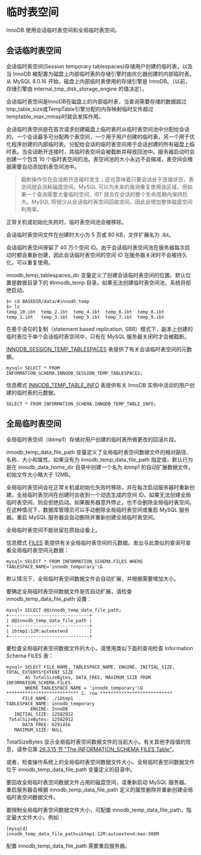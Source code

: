 # 临时表空间

InnoDB 使用会话临时表空间和全局临时表空间。

## 会话临时表空间

会话临时表空间(Session temporary tablespaces)存储用户创建的临时表，以及当 InnoDB 被配置为磁盘上内部临时表的存储引擎时由优化器创建的内部临时表。从 MySQL 8.0.16 开始，磁盘上内部临时表使用的存储引擎是 InnoDB。（以前，存储引擎由 internal_tmp_disk_storage_engine 的值决定）。

会话临时表空间是InnoDB在磁盘上的内部临时表，当查询需要存储的数据超过tmp_table_size或TempTable引擎分配的内存映射临时文件超过temptable_max_mmap时就会发挥作用。

会话临时表空间是在首次请求创建磁盘上临时表时从临时表空间池中分配给会话的。一个会话最多可分配两个表空间，一个用于用户创建的临时表，另一个用于优化程序创建的内部临时表。分配给会话的临时表空间用于会话创建的所有磁盘上临时表。当会话断开连接时，其临时表空间会被截断并释放回池中。服务器启动时会创建一个包含 10 个临时表空间的池。表空间池的大小永远不会缩减，表空间会根据需要自动添加到表空间池中。

> 截断操作仅在会话断开连接时发生；这也意味着只要会话处于连接状态，表空间就会消耗磁盘空间。MySQL 可以为未来的查询重复使用该区域，但如果一个查询需要大量临时空间，IBT 就会在会话的整个生命周期内保持巨大。MySQL 将很少从会话临时表空间回收空间，因此会增加整体磁盘空间利用率。

正常关机或初始化失败时，临时表空间池会被移除。

会话临时表空间文件在创建时大小为 5 页或 80 KB，文件扩展名为 .ibt。

会话临时表空间保留了 40 万个空间 ID。由于会话临时表空间池在服务器每次启动时都会重新创建，因此会话临时表空间的空间 ID 在服务器关闭时不会被持久化，可以重复使用。

innodb_temp_tablespaces_dir 变量定义了创建会话临时表空间的位置。默认位置是数据目录下的 #innodb_temp 目录。如果无法创建临时表空间池，系统将拒绝启动。

```log
$> cd BASEDIR/data/#innodb_temp
$> ls
temp_10.ibt  temp_2.ibt  temp_4.ibt  temp_6.ibt  temp_8.ibt
temp_1.ibt   temp_3.ibt  temp_5.ibt  temp_7.ibt  temp_9.ibt
```

在基于语句的复制（statement based replication, SBR）模式下，副本上创建的临时表位于单个会话临时表空间中，只有在 MySQL 服务器关闭时才会被截断。

[INNODB_SESSION_TEMP_TABLESPACES](https://dev.mysql.com/doc/refman/8.0/en/information-schema-innodb-session-temp-tablespaces-table.html) 表提供了有关会话临时表空间的元数据。

`mysql> SELECT * FROM INFORMATION_SCHEMA.INNODB_SESSION_TEMP_TABLESPACES;`

信息模式 [INNODB_TEMP_TABLE_INFO](https://dev.mysql.com/doc/refman/8.0/en/information-schema-innodb-temp-table-info-table.html) 表提供有关 InnoDB 实例中活动的用户创建的临时表的元数据。

`SELECT * FROM INFORMATION_SCHEMA.INNODB_TEMP_TABLE_INFO;`

## 全局临时表空间

全局临时表空间（ibtmp1）存储对用户创建的临时表所做更改的回滚片段。

innodb_temp_data_file_path 变量定义了全局临时表空间数据文件的相对路径、名称、大小和属性。如果没有为 innodb_temp_data_file_path 指定值，默认行为是在 innodb_data_home_dir 目录中创建一个名为 ibtmp1 的自动扩展数据文件。初始文件大小略大于 12MB。

全局临时表空间会在正常关机或初始化失败时移除，并在每次启动服务器时重新创建。全局临时表空间在创建时会收到一个动态生成的空间 ID。如果无法创建全局临时表空间，则会拒绝启动。如果服务器意外停止，也不会删除全局临时表空间。在这种情况下，数据库管理员可以手动删除全局临时表空间或重启 MySQL 服务器。重启 MySQL 服务器会自动删除并重新创建全局临时表空间。

全局临时表空间不能驻留在原始设备上。

信息模式 [FILES](https://dev.mysql.com/doc/refman/8.0/en/information-schema-files-table.html) 表提供有关全局临时表空间的元数据。发出与此类似的查询可查看全局临时表空间元数据：

`mysql> SELECT * FROM INFORMATION_SCHEMA.FILES WHERE TABLESPACE_NAME='innodb_temporary'\G`

默认情况下，全局临时表空间数据文件会自动扩展，并根据需要增加大小。

要确定全局临时表空间数据文件是否自动扩展，请检查 innodb_temp_data_file_path 设置：

```log
mysql> SELECT @@innodb_temp_data_file_path;
+------------------------------+
| @@innodb_temp_data_file_path |
+------------------------------+
| ibtmp1:12M:autoextend        |
+------------------------------+
```

要检查全局临时表空间数据文件的大小，请使用类似下面的查询检查 Information Schema FILES 表：

```log
mysql> SELECT FILE_NAME, TABLESPACE_NAME, ENGINE, INITIAL_SIZE, TOTAL_EXTENTS*EXTENT_SIZE
       AS TotalSizeBytes, DATA_FREE, MAXIMUM_SIZE FROM INFORMATION_SCHEMA.FILES
       WHERE TABLESPACE_NAME = 'innodb_temporary'\G
*************************** 1. row ***************************
      FILE_NAME: ./ibtmp1
TABLESPACE_NAME: innodb_temporary
         ENGINE: InnoDB
   INITIAL_SIZE: 12582912
 TotalSizeBytes: 12582912
      DATA_FREE: 6291456
   MAXIMUM_SIZE: NULL
```

TotalSizeBytes 显示全局临时表空间数据文件的当前大小。有关其他字段值的信息，请参见第 [26.3.15 节 "The INFORMATION_SCHEMA FILES Table"](https://dev.mysql.com/doc/refman/8.0/en/information-schema-files-table.html)。

或者，检查操作系统上的全局临时表空间数据文件大小。全局临时表空间数据文件位于 innodb_temp_data_file_path 变量定义的目录中。

要回收全局临时表空间数据文件占用的磁盘空间，请重新启动 MySQL 服务器。重启服务器会根据 innodb_temp_data_file_path 定义的属性删除并重新创建全局临时表空间数据文件。

要限制全局临时表空间数据文件大小，可配置 innodb_temp_data_file_path，指定最大文件大小。例如：

```log
[mysqld]
innodb_temp_data_file_path=ibtmp1:12M:autoextend:max:500M
```

配置 innodb_temp_data_file_path 需要重启服务器。
